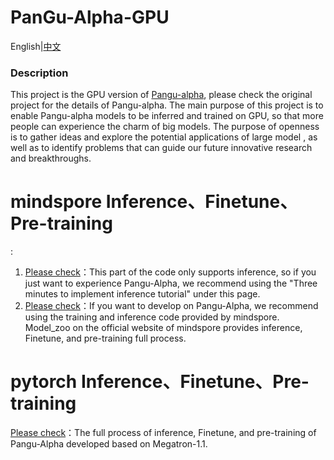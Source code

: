 # PanGu-Alpha-GPU

 English|[中文](README-CH.md)

### Description

This project is the GPU version of [Pangu-alpha](https://git.openi.org.cn/PCL-Platform.Intelligence/PanGu-Alpha), please check the original project for the details of Pangu-alpha. The main purpose of this project is to enable Pangu-alpha models to be inferred and trained on GPU, so that more people can experience the charm of big models. The purpose of openness is to gather ideas and explore the potential applications of large model , as well as to identify problems that can guide our future innovative research and breakthroughs.


# mindspore Inference、Finetune、Pre-training
: 
1. [Please check](inference_mindspore_gpu/README.md)：This part of the code only supports inference, so if you just want to experience Pangu-Alpha, we recommend using the "Three minutes to implement inference tutorial" under this page.
2. [Please check](https://gitee.com/mindspore/models/tree/master/official/nlp/pangu_alpha  )：If you want to develop on Pangu-Alpha, we recommend using the training and inference code provided by mindspore. Model_zoo on the official website of mindspore provides inference, Finetune, and pre-training full process.

# pytorch Inference、Finetune、Pre-training

[Please check](panguAlpha_pytorch/README.md)：The full process of inference, Finetune, and pre-training of Pangu-Alpha developed based on Megatron-1.1.
